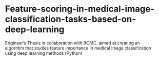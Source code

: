 # Feature-scoring-in-medical-image-classification-tasks-based-on-deep-learning
Engineer’s Thesis in collaboration with RCMC, aimed at creating an algorithm that studies feature importance in medical image classification using deep learning methods (Python)
